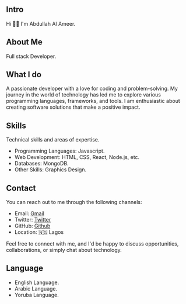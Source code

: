 ## Intro

Hi 👋🏼 I'm Abdullah Al Ameer. 

## About Me
Full stack Developer.

## What I do
A passionate developer with a love for coding and problem-solving. My journey in the world of technology has led me to explore various programming languages, frameworks, and tools. I am enthusiastic about creating software solutions that make a positive impact.


## Skills

Technical skills and areas of expertise.

- Programming Languages: Javascript.
- Web Development: HTML, CSS, React, Node.js, etc.
- Databases: MongoDB.
- Other Skills: Graphics Design.

## Contact

You can reach out to me through the following channels:

- Email: [Gmail](mailto:rajiabdullahi907.email@example.com 'Email')
- Twitter: [Twitter](https://twitter.com/alAmeer170 'Twitter profile')
- GitHub: [Github](https://github.com/ameer017 'Github')
- Location: 🇳🇬 Lagos

Feel free to connect with me, and I'd be happy to discuss opportunities, collaborations, or simply chat about technology.

## Language

- English Language.
- Arabic Language.
- Yoruba Language.

